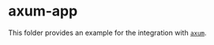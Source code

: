 # axum-app

This folder provides an example for the integration with [`axum`].

[`axum`]: https://crates.io/crates/axum
